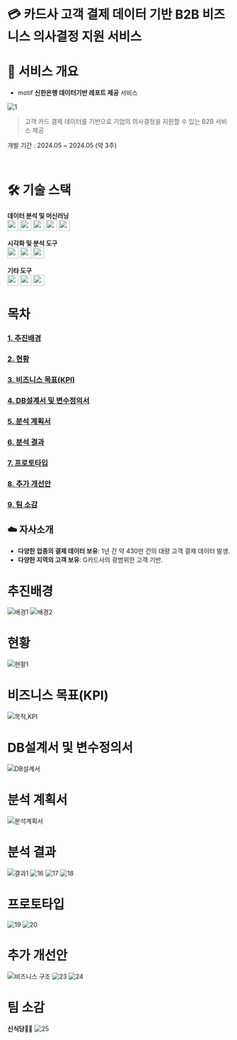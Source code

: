 #  💳 카드사 고객 결제 데이터 기반 B2B 비즈니스 의사결정 지원 서비스

# 📌 서비스 개요


- motif <b>신한은행 데이터기반 레포트 제공</b> 서비스

![1](https://github.com/HRHRHRSSS/card_anal_project/assets/138752144/2b4b846b-3b09-466b-93da-8452872cb4bb)
  <br/>
> 고객 카드 결제 데이터를 기반으로 기업의 의사결정을 지원할 수 있는 B2B 서비스 제공

개발 기간 : 2024.05 ~ 2024.05 (약 3주)

<br>

# 🛠️ 기술 스택
**데이터 분석 및 머신러닝**
<br/>
<img src="https://img.shields.io/badge/python-3776AB?style=for-the-badge&logo=python&logoColor=white" width="auto" height="25">
<img src="https://img.shields.io/badge/scikitlearn-F7931E?style=for-the-badge&logo=scikit-learn&logoColor=white" width="auto" height="25">
<img src="https://img.shields.io/badge/pandas-150458?style=for-the-badge&logo=pandas&logoColor=white" width="auto" height="25">
<img src="https://img.shields.io/badge/numpy-013243?style=for-the-badge&logo=numpy&logoColor=white" width="auto" height="25">
<img src="https://img.shields.io/badge/jupyter-F37626?style=for-the-badge&logo=jupyter&logoColor=white" width="auto" height="25">

**시각화 및 분석 도구**
<br/>
<img src="https://img.shields.io/badge/tableau-E97627?style=for-the-badge&logo=tableau&logoColor=white" width="auto" height="25">
<img src="https://img.shields.io/badge/plotly-3F4F75?style=for-the-badge&logo=plotly&logoColor=white" width="auto" height="25">
<img src="https://img.shields.io/badge/seaborn-388E3C?style=for-the-badge&logo=seaborn&logoColor=white" width="auto" height="25">

**기타 도구**
<br/>
<img src="https://img.shields.io/badge/figma-F24E1E?style=for-the-badge&logo=figma&logoColor=white" width="auto" height="25">
<img src="https://img.shields.io/badge/canva-00C4CC?style=for-the-badge&logo=canva&logoColor=white" width="auto" height="25">
<img src="https://img.shields.io/badge/github-181717?style=for-the-badge&logo=github&logoColor=white" width="auto" height="25">
<br/>
# 목차

### [**1. 추진배경**](#추진배경)

### [**2. 현황**](#현황)

### [**3. 비즈니스 목표(KPI)**](#비즈니스-목표kpi)

### [**4. DB설계서 및 변수정의서**](#db설계서-및-변수정의서)

### [**5. 분석 계획서**](#분석-계획서)

### [**6. 분석 결과**](#분석-결과)

### [**7. 프로토타입**](#프로토타입)

### [**8. 추가 개선안**](#추가-개선안)

### [**9. 팀 소감**](#팀-소감)

## ☁️ 자사소개
- **다양한 업종의 결제 데이터 보유**: 1년 간 약 430만 건의 대량 고객 결제 데이터 발생.
- **다양한 지역의 고객 보유**: G카드사의 광범위한 고객 기반.

# 추진배경

![배경1](https://github.com/HRHRHRSSS/card_anal_project/assets/138752144/b7869e78-19b0-4f46-bffd-4df512a3f94f)
![배경2](https://github.com/HRHRHRSSS/card_anal_project/assets/138752144/31d1c0bf-c899-47fd-8200-8cfa4724efe6)

# 현황
![현황1](https://github.com/HRHRHRSSS/card_anal_project/assets/138752144/dd385c53-5f6d-49ee-99be-138597d06fda)

# 비즈니스 목표(KPI)
![목적,KPI](https://github.com/HRHRHRSSS/card_anal_project/assets/138752144/d1930131-4431-475e-a821-f84db96f0bc4)

# DB설계서 및 변수정의서
![DB설계서](https://github.com/HRHRHRSSS/card_anal_project/assets/138752144/a26aa5a1-c6bb-431f-9e5e-949c87e62f24)

# 분석 계획서
![분석계획서](https://github.com/HRHRHRSSS/card_anal_project/assets/138752144/0ed1687a-bfae-4aa9-a604-040f806ac06a)

# 분석 결과
![결과1](https://github.com/HRHRHRSSS/card_anal_project/assets/138752144/d89d22ee-b384-4ba2-9dda-78f477311df4)
![16](https://github.com/HRHRHRSSS/card_anal_project/assets/138752144/1fc83d3f-9dd1-4889-a31e-ae57c98a0e17)
![17](https://github.com/HRHRHRSSS/card_anal_project/assets/138752144/b27d0b65-340e-4ada-9cb8-e07be6b3abf9)
![18](https://github.com/HRHRHRSSS/card_anal_project/assets/138752144/b7f93736-9634-4b4e-928c-be9b26f93bcf)

# 프로토타입
![19](https://github.com/HRHRHRSSS/card_anal_project/assets/138752144/c5392161-b091-4002-bb22-73ee830bb3f9)
![20](https://github.com/HRHRHRSSS/card_anal_project/assets/138752144/293ebde2-5d10-4de3-aa1c-33c1d1268386)

# 추가 개선안
![비즈니스 구조](https://github.com/HRHRHRSSS/card_anal_project/assets/138752144/81a9c174-8f74-4615-bf56-6762d1866bcd)
![23](https://github.com/HRHRHRSSS/card_anal_project/assets/138752144/9f6c4bf8-d123-420b-87b8-faa0f2d968f9)
![24](https://github.com/HRHRHRSSS/card_anal_project/assets/138752144/131724e0-8533-4e5f-8db2-be5e452da2c8)


# 팀 소감
**신식당🍚🍴**
![25](https://github.com/HRHRHRSSS/card_anal_project/assets/138752144/36590585-e908-4fad-8abb-fecd06dfe72a)
